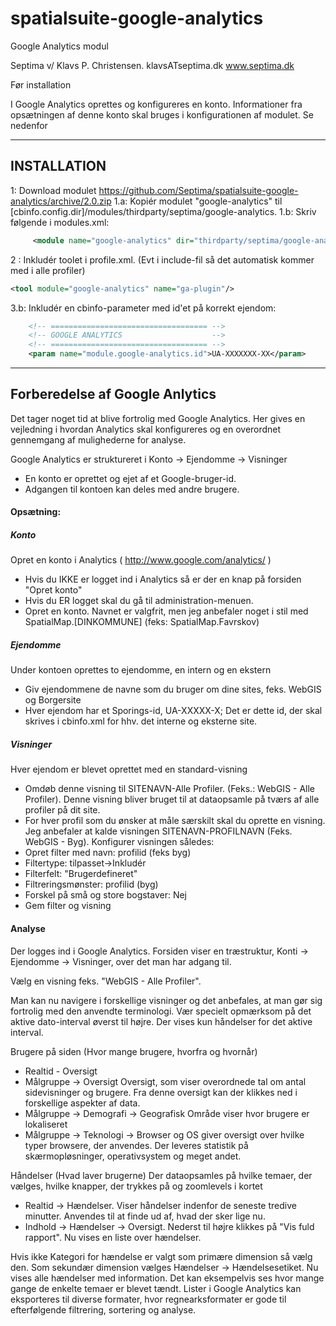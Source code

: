 spatialsuite-google-analytics
=============================

Google Analytics modul

Septima v/ Klavs P. Christensen. klavsATseptima.dk www.septima.dk

Før installation

I Google Analytics oprettes og konfigureres en konto. Informationer fra opsætningen af denne konto skal bruges i konfigurationen af modulet. Se nedenfor

--------------------
INSTALLATION
--------------------

1:    Download modulet https://github.com/Septima/spatialsuite-google-analytics/archive/2.0.zip
1.a:  Kopiér modulet "google-analytics" til [cbinfo.config.dir]/modules/thirdparty/septima/google-analytics.
1.b:  Skriv følgende i modules.xml:
```xml
	 <module name="google-analytics" dir="thirdparty/septima/google-analytics"/>.
```

2  :  Inkludér toolet i profile.xml. (Evt i include-fil så det automatisk kommer med i alle profiler)
```xml
<tool module="google-analytics" name="ga-plugin"/>
```

3.b:  Inkludér en cbinfo-parameter med id'et på korrekt ejendom:
```xml
    <!-- =================================== -->
    <!-- GOOGLE ANALYTICS                    -->
    <!-- =================================== -->   
    <param name="module.google-analytics.id">UA-XXXXXXX-XX</param>
```

--------------------
Forberedelse af Google Anlytics
--------------------

Det tager noget tid at blive fortrolig med Google Analytics. Her gives en vejledning i hvordan Analytics skal konfigureres og en overordnet gennemgang af mulighederne for analyse.  

Google Analytics er struktureret i Konto -> Ejendomme -> Visninger  
* En konto er oprettet og ejet af et Google-bruger-id.
* Adgangen til kontoen kan deles med andre brugere.

#### Opsætning:

##### Konto  
Opret en konto i Analytics ( http://www.google.com/analytics/ )
* Hvis du IKKE er logget ind i Analytics så er der en knap på forsiden "Opret konto"
* Hvis du ER logget skal du gå til administration-menuen.
* Opret en konto. Navnet er valgfrit, men jeg anbefaler noget i stil med SpatialMap.[DINKOMMUNE] (feks: SpatialMap.Favrskov)  

##### Ejendomme  
Under kontoen oprettes to ejendomme, en intern og en ekstern
* Giv ejendommene de navne som du bruger om dine sites, feks. WebGIS og Borgersite
* Hver ejendom har et Sporings-id, UA-XXXXX-X; Det er dette id, der skal skrives i cbinfo.xml for hhv. det interne og eksterne site.

##### Visninger  
Hver ejendom er blevet oprettet med en standard-visning
* Omdøb denne visning til SITENAVN-Alle Profiler. (Feks.: WebGIS - Alle Profiler). Denne visning bliver bruget til at dataopsamle på tværs af alle profiler på dit site.
* For hver profil som du ønsker at måle særskilt skal du oprette en visning. Jeg anbefaler at kalde visningen SITENAVN-PROFILNAVN (Feks. WebGIS - Byg). Konfigurer visningen således:
 * Opret filter med navn: profilid (feks byg)
 * Filtertype: tilpasset->Inkludér
 * Filterfelt: "Brugerdefineret"
 * Filtreringsmønster: profilid (byg)
 * Forskel på små og store bogstaver: Nej
 * Gem filter og visning

#### Analyse

Der logges ind i Google Analytics. Forsiden viser en træstruktur, Konti -> Ejendomme -> Visninger, over det man har adgang til.

Vælg en visning feks. "WebGIS - Alle Profiler".

Man kan nu navigere i forskellige visninger og det anbefales, at man gør sig fortrolig med den anvendte terminologi. Vær specielt opmærksom på det aktive dato-interval øverst til højre. Der vises kun håndelser for det aktive interval.

Brugere på siden (Hvor mange brugere, hvorfra og hvornår)
* Realtid - Oversigt
* Målgruppe -> Oversigt Oversigt, som viser overordnede tal om antal sidevisninger og brugere. Fra denne oversigt kan der klikkes ned i forskellige aspekter af data.
* Målgruppe -> Demografi -> Geografisk Område viser hvor brugere er lokaliseret
* Målgruppe -> Teknologi -> Browser og OS giver oversigt over hvilke typer browsere, der anvendes. Der leveres statistik på skærmopløsninger, operativsystem og meget andet.

Håndelser (Hvad laver brugerne)
Der dataopsamles på hvilke temaer, der vælges, hvilke knapper, der trykkes på og zoomlevels i kortet
* Realtid -> Hændelser. Viser håndelser indenfor de seneste tredive minutter. Anvendes til at finde ud af, hvad der sker lige nu.
* Indhold -> Hændelser -> Oversigt. Nederst til højre klikkes på "Vis fuld rapport". Nu vises en liste over hændelser.

Hvis ikke Kategori for hændelse er valgt som primære dimension så vælg den.
Som sekundær dimension vælges Hændelser -> Hændelsesetiket. Nu vises alle hændelser med information. Det kan eksempelvis ses hvor mange gange de enkelte temaer er blevet tændt.
Lister i Google Analytics kan eksporteres til diverse formater, hvor regnearksformater er gode til efterfølgende filtrering, sortering og analyse.

